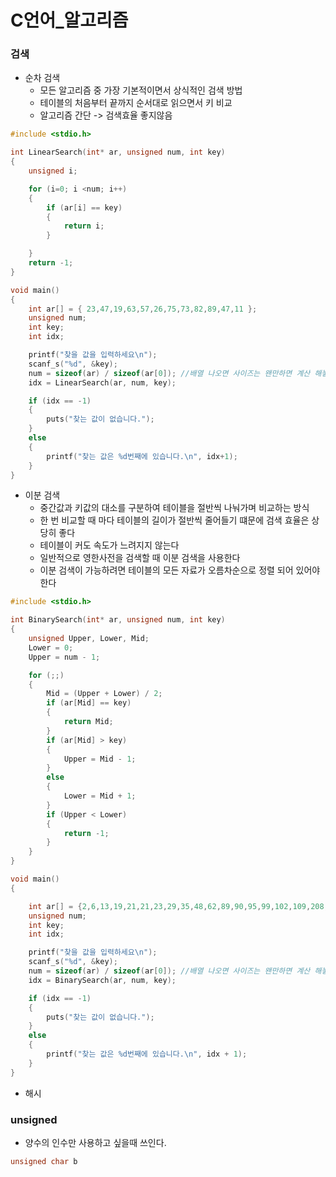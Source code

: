 # C언어_알고리즘

### 검색
- 순차 검색
  - 모든 알고리즘 중 가장 기본적이면서 상식적인 검색 방법
  - 테이블의 처음부터 끝까지 순서대로 읽으면서 키 비교
  - 알고리즘 간단 -> 검색효율 좋지않음
```c
#include <stdio.h>

int LinearSearch(int* ar, unsigned num, int key)
{
	unsigned i;

	for (i=0; i <num; i++)
	{
		if (ar[i] == key)
		{
			return i;
		}

	}
	return -1;
}

void main()
{
	int ar[] = { 23,47,19,63,57,26,75,73,82,89,47,11 };
	unsigned num;
	int key;
	int idx;

	printf("찾을 값을 입력하세요\n");
	scanf_s("%d", &key);
	num = sizeof(ar) / sizeof(ar[0]); //배열 나오면 사이즈는 왠만하면 계산 해놓자
	idx = LinearSearch(ar, num, key);

	if (idx == -1)
	{
		puts("찾는 값이 없습니다.");
	}
	else
	{
		printf("찾는 값은 %d번째에 있습니다.\n", idx+1);
	}
}
```

- 이분 검색
  - 중간값과 키값의 대소를 구분하여 테이블을 절반씩 나눠가며 비교하는 방식
  - 한 번 비교할 때 마다 테이블의 길이가 절반씩 줄어들기 떄문에 검색 효율은 상당히 좋다
  - 테이블이 커도 속도가 느려지지 않는다
  - 일반적으로 영한사전을 검색할 때 이분 검색을 사용한다
  - 이분 검색이 가능하려면 테이블의 모든 자료가 오름차순으로 정렬 되어 있어야 한다
```c
#include <stdio.h>

int BinarySearch(int* ar, unsigned num, int key)
{
	unsigned Upper, Lower, Mid;
	Lower = 0;
	Upper = num - 1;

	for (;;)
	{
		Mid = (Upper + Lower) / 2;
		if (ar[Mid] == key)
		{
			return Mid;
		}
		if (ar[Mid] > key)
		{
			Upper = Mid - 1;
		}
		else
		{
			Lower = Mid + 1;
		}
		if (Upper < Lower)
		{
			return -1;
		}
	}
}

void main()
{

	int ar[] = {2,6,13,19,21,21,23,29,35,48,62,89,90,95,99,102,109,208,629};
	unsigned num;
	int key;
	int idx;

	printf("찾을 값을 입력하세요\n");
	scanf_s("%d", &key);
	num = sizeof(ar) / sizeof(ar[0]); //배열 나오면 사이즈는 왠만하면 계산 해놓자
	idx = BinarySearch(ar, num, key);

	if (idx == -1)
	{
		puts("찾는 값이 없습니다.");
	}
	else
	{
		printf("찾는 값은 %d번째에 있습니다.\n", idx + 1);
	}
}
```

- 해시

### unsigned
- 양수의 인수만 사용하고 싶을때 쓰인다.
```c
unsigned char b
```
